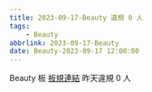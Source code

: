 ```yaml
---
title: 2023-09-17-Beauty 違規 0 人
tags:
    - Beauty
abbrlink: 2023-09-17-Beauty
date: Beauty-2023-09-17 12:00:00
---
```

Beauty 板 [板規連結](https://www.ptt.cc/bbs/Beauty/M.1630069980.A.84B.html)
昨天違規 0 人
